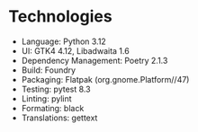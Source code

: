 # Technologies
- Language: Python 3.12
- UI: GTK4 4.12, Libadwaita 1.6
- Dependency Management: Poetry 2.1.3
- Build: Foundry
- Packaging: Flatpak (org.gnome.Platform//47)
- Testing: pytest 8.3
- Linting: pylint
- Formating: black
- Translations: gettext
